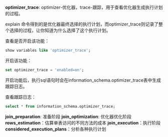 **optimizer_trace**: optimizer-优化器，trace-跟踪，用于查看优化器生成执行计划的过程。

explain 命令得到的是优化器最终选择的执行计划，而optimizer_trace则记录了整个选择的过程，让你知道为什么选择了这个执行计划。

查看是否开启该功能：

```sql
show variables like 'optimizer_trace';
```

开启该功能：

```sql
set optimizer_trace = 'enabled=on';
```

开启功能后，执行sql语句时会在information_schema.optimizer_trace表中生成跟踪日志。

查看跟踪日志：

```sql
select * from information_schema.optimizer_trace;
```

**join_preparation**:  准备阶段
**join_optimization**: 优化器优化阶段
**rows_estimation**：估算单表访问的不同方法的成本
**join_execution**：执行阶段
**considered_execution_plans**：分析各种执行计划